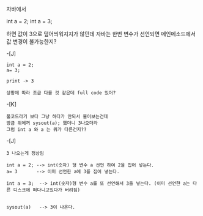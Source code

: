 자바에서 

int a = 2;
int a = 3;

하면 값이 3으로 덮어씌워지지가 않던데 자바는 한번 변수가 선언되면 메인메소드에서 값 변경이 불가능한지?

-[J]
```
int a = 2;
a= 3;

print -> 3

상황에 따라 조금 다를 것 같은데 full code 있어?
```
-[K]
```
풀코드라기 보다 그냥 하다가 안되서 물어보는건데
방금 위에꺼 sysout(a); 했더니 3나오더라 
그럼 int a 와 a 는 뭐가 다른건지??
```
-[J]
```
3 나오는게 정상임

int a = 2; --> int(숫자) 형 변수 a 선언 하여 2을 집어 넣는다.
a= 3       --> 이미 선언한 a에 3를 집어 넣는다.

int a = 3;  --> int(숫자)형 변수 a를 또 선언해서 3을 넣는다. (이미 선언한 a는 다른 디스크에 떠다니고있다가 버려짐) 


sysout(a)   --> 3이 나온다.

```
